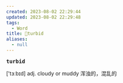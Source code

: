 ```yaml
---
created: 2023-08-02 22:29:44
updated: 2023-08-02 22:29:48
tags:
  - Word
title: 📖turbid
aliases:
  - null
---
```


<pre><strong>turbid</strong></pre>
['tɜːbɪd]
adj. cloudy or muddy 浑浊的，混乱的
